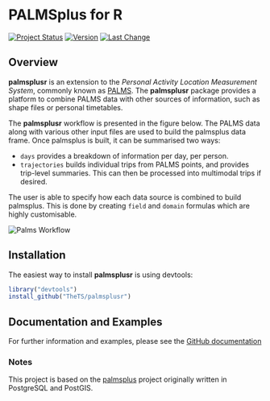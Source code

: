 
<!-- README.md is generated from README.Rmd. Please edit that file -->
PALMSplus for R
===============

<!--[![AppVeyor Build Status](https://ci.appveyor.com/api/projects/status/github/TheTS/palmsplusr?branch=master&svg=true)](https://ci.appveyor.com/project/TheTS/palmsplusr)-->
<!--[![Travis-CI Build Status](https://travis-ci.org/TheTS/palmsplusr.svg?branch=master)](https://travis-ci.org/TheTS/palmsplusr) -->
<!--[![codecov](https://codecov.io/gh/TheTS/actigraph.sleepr/branch/master/graph/badge.svg)](https://codecov.io/gh/TheTS/actigraph.sleepr)-->
[![Project Status](http://www.repostatus.org/badges/latest/wip.svg)](http://www.repostatus.org/#wip) [![Version](https://img.shields.io/badge/Package%20version-0.1.0-orange.svg)](commits/master) [![Last Change](https://img.shields.io/badge/Last%20change-2018--01--08-yellowgreen.svg)](/commits/master)

Overview
--------

**palmsplusr** is an extension to the *Personal Activity Location Measurement System*, commonly known as [PALMS](https://ucsd-palms-project.wikispaces.com/). The **palmsplusr** package provides a platform to combine PALMS data with other sources of information, such as shape files or personal timetables.

The **palmsplusr** workflow is presented in the figure below. The PALMS data along with various other input files are used to build the palmsplus data frame. Once palmsplus is built, it can be summarised two ways:

-   `days` provides a breakdown of information per day, per person.
-   `trajectories` builds individual trips from PALMS points, and provides trip-level summaries. This can then be processed into multimodal trips if desired.

The user is able to specify how each data source is combined to build palmsplus. This is done by creating `field` and `domain` formulas which are highly customisable.

![Palms Workflow](http://i.imgur.com/aSzlC3E.png)

Installation
------------

The easiest way to install **palmsplusr** is using devtools:

``` r
library("devtools")
install_github("TheTS/palmsplusr")
```

Documentation and Examples
--------------------------

For further information and examples, please see the [GitHub documentation](http://thets.github.io/palmsplusr/)

### Notes

This project is based on the [palmsplus](https://github.com/bsnizek/palmsplus) project originally written in PostgreSQL and PostGIS.
